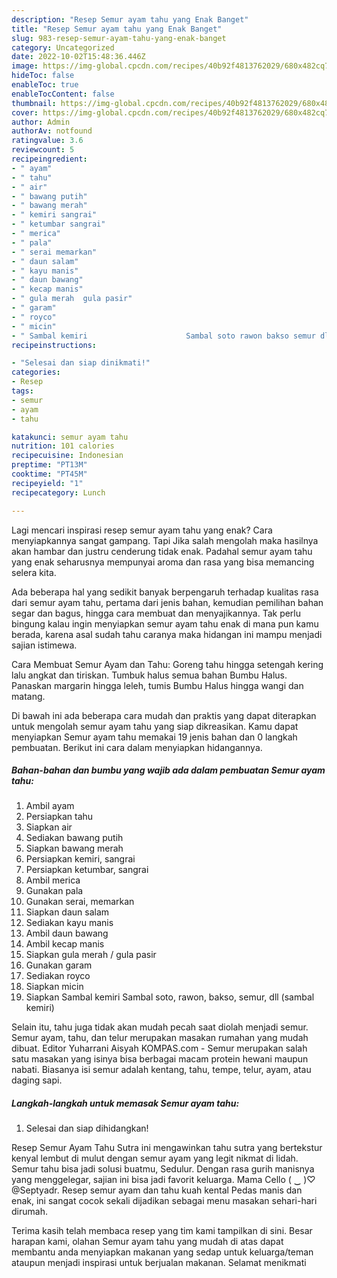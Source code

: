 ```yaml
---
description: "Resep Semur ayam tahu yang Enak Banget"
title: "Resep Semur ayam tahu yang Enak Banget"
slug: 983-resep-semur-ayam-tahu-yang-enak-banget
category: Uncategorized
date: 2022-10-02T15:48:36.446Z
image: https://img-global.cpcdn.com/recipes/40b92f4813762029/680x482cq70/semur-ayam-tahu-foto-resep-utama.jpg
hideToc: false
enableToc: true
enableTocContent: false
thumbnail: https://img-global.cpcdn.com/recipes/40b92f4813762029/680x482cq70/semur-ayam-tahu-foto-resep-utama.jpg
cover: https://img-global.cpcdn.com/recipes/40b92f4813762029/680x482cq70/semur-ayam-tahu-foto-resep-utama.jpg
author: Admin
authorAv: notfound
ratingvalue: 3.6
reviewcount: 5
recipeingredient:
- " ayam"
- " tahu"
- " air"
- " bawang putih"
- " bawang merah"
- " kemiri sangrai"
- " ketumbar sangrai"
- " merica"
- " pala"
- " serai memarkan"
- " daun salam"
- " kayu manis"
- " daun bawang"
- " kecap manis"
- " gula merah  gula pasir"
- " garam"
- " royco"
- " micin"
- " Sambal kemiri                      Sambal soto rawon bakso semur dll sambal kemiri"
recipeinstructions:

- "Selesai dan siap dinikmati!"
categories:
- Resep
tags:
- semur
- ayam
- tahu

katakunci: semur ayam tahu 
nutrition: 101 calories
recipecuisine: Indonesian
preptime: "PT13M"
cooktime: "PT45M"
recipeyield: "1"
recipecategory: Lunch

---
```



Lagi mencari inspirasi resep semur ayam tahu yang enak? Cara menyiapkannya sangat gampang. Tapi Jika salah mengolah maka hasilnya akan hambar dan justru cenderung tidak enak. Padahal semur ayam tahu yang enak seharusnya mempunyai aroma dan rasa yang bisa memancing selera kita.


Ada beberapa hal yang sedikit banyak berpengaruh terhadap kualitas rasa dari semur ayam tahu, pertama dari jenis bahan, kemudian pemilihan bahan segar dan bagus, hingga cara membuat dan menyajikannya. Tak perlu bingung kalau ingin menyiapkan semur ayam tahu enak di mana pun kamu berada, karena asal sudah tahu caranya maka hidangan ini mampu menjadi sajian istimewa.

Cara Membuat Semur Ayam dan Tahu: Goreng tahu hingga setengah kering lalu angkat dan tiriskan. Tumbuk halus semua bahan Bumbu Halus. Panaskan margarin hingga leleh, tumis Bumbu Halus hingga wangi dan matang.


Di bawah ini ada beberapa cara mudah dan praktis yang dapat diterapkan untuk mengolah semur ayam tahu yang siap dikreasikan. Kamu dapat menyiapkan Semur ayam tahu memakai 19 jenis bahan dan 0 langkah pembuatan. Berikut ini cara dalam menyiapkan hidangannya.

<!--inarticleads1-->

##### Bahan-bahan dan bumbu yang wajib ada dalam pembuatan Semur ayam tahu:

1. Ambil  ayam
1. Persiapkan  tahu
1. Siapkan  air
1. Sediakan  bawang putih
1. Siapkan  bawang merah
1. Persiapkan  kemiri, sangrai
1. Persiapkan  ketumbar, sangrai
1. Ambil  merica
1. Gunakan  pala
1. Gunakan  serai, memarkan
1. Siapkan  daun salam
1. Sediakan  kayu manis
1. Ambil  daun bawang
1. Ambil  kecap manis
1. Siapkan  gula merah / gula pasir
1. Gunakan  garam
1. Sediakan  royco
1. Siapkan  micin
1. Siapkan  Sambal kemiri                      Sambal soto, rawon, bakso, semur, dll (sambal kemiri)


Selain itu, tahu juga tidak akan mudah pecah saat diolah menjadi semur. Semur ayam, tahu, dan telur merupakan masakan rumahan yang mudah dibuat. Editor Yuharrani Aisyah KOMPAS.com - Semur merupakan salah satu masakan yang isinya bisa berbagai macam protein hewani maupun nabati. Biasanya isi semur adalah kentang, tahu, tempe, telur, ayam, atau daging sapi. 

<!--inarticleads2-->

##### Langkah-langkah untuk memasak Semur ayam tahu:


1. Selesai dan siap dihidangkan!

Resep Semur Ayam Tahu Sutra ini mengawinkan tahu sutra yang bertekstur kenyal lembut di mulut dengan semur ayam yang legit nikmat di lidah. Semur tahu bisa jadi solusi buatmu, Sedulur. Dengan rasa gurih manisnya yang menggelegar, sajian ini bisa jadi favorit keluarga. Mama Cello ( ‿ )♡ @Septyadr. Resep semur ayam dan tahu kuah kental Pedas manis dan enak, ini sangat cocok sekali dijadikan sebagai menu masakan sehari-hari dirumah. 

Terima kasih telah membaca resep yang tim kami tampilkan di sini. Besar harapan kami, olahan Semur ayam tahu yang mudah di atas dapat membantu anda menyiapkan makanan yang sedap untuk keluarga/teman ataupun menjadi inspirasi untuk berjualan makanan. Selamat menikmati
